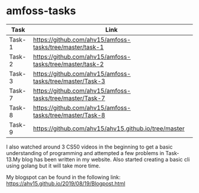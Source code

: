# amfoss-tasks
| Task| Link |
| --- | --- |
|Task-1| https://github.com/ahv15/amfoss-tasks/tree/master/task-1 |
| Task-2  |https://github.com/ahv15/amfoss-tasks/tree/master/task-2 |
|Task-3|https://github.com/ahv15/amfoss-tasks/tree/master/Task-3|
|Task-7|https://github.com/ahv15/amfoss-tasks/tree/master/Task-7|
|Task-8|https://github.com/ahv15/amfoss-tasks/tree/master/Task-8|
|Task-9|https://github.com/ahv15/ahv15.github.io/tree/master|to


I also watched around 3 CS50 videos in the beginning to get a basic understanding of programming and attempted a few problems in Task-13.My blog has been written in my website. Also started creating a basic cli using golang but it will take more time.

My blogspot can be found in the following link: https://ahv15.github.io/2019/08/19/Blogpost.html 
